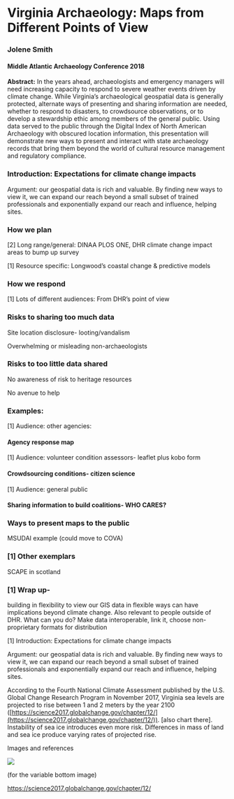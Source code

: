 # Virginia Archaeology: Maps from Different Points of View
### Jolene Smith

#### Middle Atlantic Archaeology Conference 2018


  
**Abstract:** In the years ahead, archaeologists and emergency managers will need increasing capacity to respond to severe weather events driven by climate change. While Virginia’s archaeological geospatial data is generally protected, alternate ways of presenting and sharing information are needed, whether to respond to disasters, to crowdsource observations, or to develop a stewardship ethic among members of the general public. Using data served to the public through the Digital Index of North American Archaeology with obscured location information, this presentation will demonstrate new ways to present and interact with state archaeology records that bring them beyond the world of cultural resource management and regulatory compliance.

  

### Introduction: Expectations for climate change impacts

Argument: our geospatial data is rich and valuable. By finding new ways to view it, we can expand our reach beyond a small subset of trained professionals and exponentially expand our reach and influence, helping sites.

  

### How we plan

\[2\] Long range/general: DINAA PLOS ONE, DHR climate change impact areas to bump up survey

\[1\] Resource specific: Longwood’s coastal change & predictive models

### How we respond

\[1\] Lots of different audiences: From DHR’s point of view

### Risks to sharing too much data

Site location disclosure- looting/vandalism

Overwhelming or misleading non-archaeologists

### Risks to too little data shared

No awareness of risk to heritage resources

No avenue to help

  

### Examples:

\[1\] Audience: other agencies:

#### Agency response map

\[1\] Audience: volunteer condition assessors- leaflet plus kobo form

#### Crowdsourcing conditions- citizen science

\[1\] Audience: general public

#### Sharing information to build coalitions- WHO CARES?

### Ways to present maps to the public

MSUDAI example (could move to COVA)

  

### \[1\] Other exemplars

SCAPE in scotland

### \[1\] Wrap up- 
building in flexibility to view our GIS data in flexible ways can have implications beyond climate change. Also relevant to people outside of DHR. What can you do? Make data interoperable, link it, choose non-proprietary formats for distribution

  

\[1\] Introduction: Expectations for climate change impacts

Argument: our geospatial data is rich and valuable. By finding new ways to view it, we can expand our reach beyond a small subset of trained professionals and exponentially expand our reach and influence, helping sites.

According to the Fourth National Climate Assessment published by the U.S. Global Change Research Program in November 2017, Virginia sea levels are projected to rise between 1 and 2 meters by the year 2100 ([https://science2017.globalchange.gov/chapter/12/](https://science2017.globalchange.gov/chapter/12/)). \[also chart there\]. Instability of sea ice introduces even more risk. Differences in mass of land and sea ice produce varying rates of projected rise.

  

Images and references

![](https://lh5.googleusercontent.com/O36mHJ8INsFCbT5f_mDf6qOydMDqgvsnIvvPHjFm8bRpUoUntd7birZa1YSUB8ozAPXIXWfFqp1CZcQrI-8utMPPfWUaZmJqAOGrBRVOV5SBDdZI2Ad-_IVQYrICIeFeRMJLiVBw)

(for the variable bottom image)

https://science2017.globalchange.gov/chapter/12/
